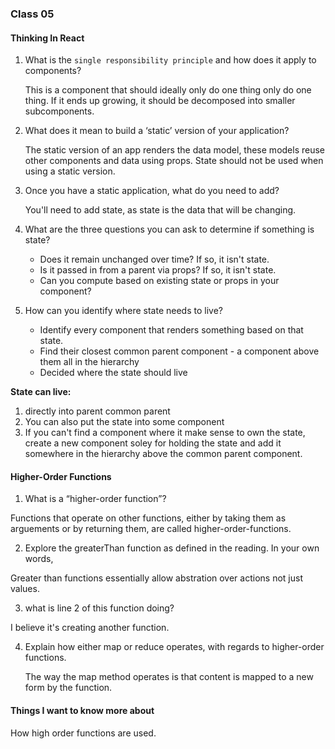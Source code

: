### Class 05


#### Thinking In React


1. What is the `single responsibility principle` and how does it apply to components?

    This is a component that should ideally only do one thing only do one thing. If it ends up growing, it should be decomposed into smaller subcomponents.

2. What does it mean to build a ‘static’ version of your application?

    The static version of an app renders the data model, these models reuse other components and data using props. State should not be used when using a static version.

3. Once you have a static application, what do you need to add?

    You'll need to add state, as state is the data that will be changing.

4. What are the three questions you can ask to determine if something is state?

      * Does it remain unchanged over time? If so, it isn't state.
      * Is it passed in from a parent via props? If so, it isn't state.
      * Can you compute based on existing state or props in your component? 

5. How can you identify where state needs to live?

      * Identify every component that renders something based on that state.
      * Find their closest common parent component - a component above them all in the hierarchy
      * Decided where the state should live

  **State can live:**
  
  1. directly into parent common parent
  2. You can also put the state into some component
  3. If you can't find a component where it make sense to own the state, create a new component soley for holding the state and add it somewhere in the hierarchy above the common parent component.


#### Higher-Order Functions 


1. What is a “higher-order function”?

  Functions that operate on other functions, either by taking them as arguements or by returning them, are called higher-order-functions. 

2. Explore the greaterThan function as defined in the reading. In your own words,

  Greater than functions essentially allow  abstration over actions not just values. 

3. what is line 2 of this function doing?

  I believe it's creating another function. 

4. Explain how either map or reduce operates, with regards to higher-order functions. 
 
    The way the map method operates is that content is mapped to a new form by the function.

#### Things I want to know more about

How high order functions are used.